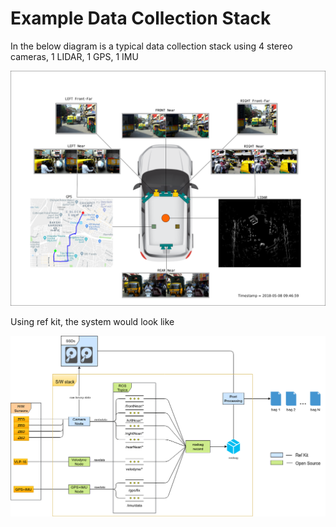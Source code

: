 # Example Data Collection Stack

In the below diagram is a typical data collection stack using 4 stereo cameras, 1 LIDAR, 1 GPS, 1 IMU 

![](images/ref_stack_car.png "Sensors Mounted in a Car")

Using ref kit, the system would look like 

![](images/ref_stack_ros.png "System View of Ref Kit")



